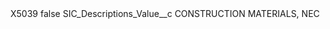 <?xml version="1.0" encoding="UTF-8"?>
<CustomMetadata xmlns="http://soap.sforce.com/2006/04/metadata" xmlns:xsi="http://www.w3.org/2001/XMLSchema-instance" xmlns:xsd="http://www.w3.org/2001/XMLSchema">
    <label>X5039</label>
    <protected>false</protected>
    <values>
        <field>SIC_Descriptions_Value__c</field>
        <value xsi:type="xsd:string">CONSTRUCTION MATERIALS, NEC</value>
    </values>
</CustomMetadata>

